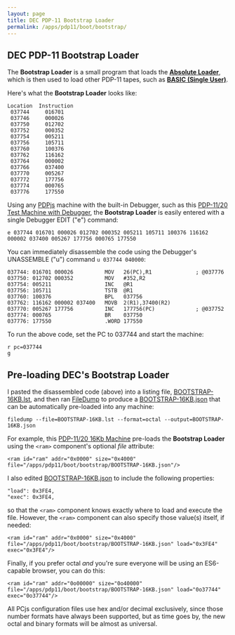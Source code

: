 ```yaml
---
layout: page
title: DEC PDP-11 Bootstrap Loader
permalink: /apps/pdp11/boot/bootstrap/
---
```


DEC PDP-11 Bootstrap Loader
---------------------------

The **Bootstrap Loader** is a small program that loads the **[Absolute Loader](/apps/pdp11/tapes/absloader/)**,
which is then used to load other PDP-11 tapes, such as **[BASIC (Single User)](/apps/pdp11/tabes/basic/)**. 
 
Here's what the **Bootstrap Loader** looks like:

	Location  Instruction
	 037744     016701
	 037746     000026
	 037750     012702
	 037752     000352
	 037754     005211
	 037756     105711
	 037760     100376
	 037762     116162
	 037764     000002
	 037766     037400
	 037770     005267
	 037772     177756
	 037774     000765
	 037776     177550

Using any [PDPjs](/modules/pdpjs/) machine with the built-in Debugger, such as this
[PDP-11/20 Test Machine with Debugger](/devices/pdp11/machine/1120/test/debugger/), the **Bootstrap Loader**
is easily entered with a single Debugger EDIT ("e") command:

	e 037744 016701 000026 012702 000352 005211 105711 100376 116162 000002 037400 005267 177756 000765 177550

You can immediately disassemble the code using the Debugger's UNASSEMBLE ("u") command `u 037744 040000`:

	037744: 016701 000026          MOV   26(PC),R1              ; @037776
	037750: 012702 000352          MOV   #352,R2
	037754: 005211                 INC   @R1
	037756: 105711                 TSTB  @R1
	037760: 100376                 BPL   037756
	037762: 116162 000002 037400   MOVB  2(R1),37400(R2)
	037770: 005267 177756          INC   177756(PC)             ; @037752
	037774: 000765                 BR    037750
	037776: 177550                 .WORD 177550

To run the above code, set the PC to 037744 and start the machine: 

	r pc=037744
	g

Pre-loading DEC's Bootstrap Loader
----------------------------------

I pasted the disassembled code (above) into a listing file, [BOOTSTRAP-16KB.lst](BOOTSTRAP-16KB.lst),
and then ran [FileDump](/modules/filedump) to produce a [BOOTSTRAP-16KB.json](BOOTSTRAP-16KB.json) that can
be automatically pre-loaded into any machine:

	filedump --file=BOOTSTRAP-16KB.lst --format=octal --output=BOOTSTRAP-16KB.json

For example, this [PDP-11/20 16Kb Machine](/devices/pdp11/machine/1120/bootstrap/debugger/) pre-loads
the **Bootstrap Loader** using the `<ram>` component's optional *file* attribute:

	<ram id="ram" addr="0x0000" size="0x4000" file="/apps/pdp11/boot/bootstrap/BOOTSTRAP-16KB.json"/>

I also edited [BOOTSTRAP-16KB.json](BOOTSTRAP-16KB.json) to include the following properties:

	"load": 0x3FE4,
	"exec": 0x3FE4,

so that the `<ram>` component knows exactly where to load and execute the file.  However, the `<ram>` component can also
specify those value(s) itself, if needed:

	<ram id="ram" addr="0x0000" size="0x4000" file="/apps/pdp11/boot/bootstrap/BOOTSTRAP-16KB.json" load="0x3FE4" exec="0x3FE4"/>

Finally, if you prefer octal *and* you're sure everyone will be using an ES6-capable browser, you can do this:

	<ram id="ram" addr="0o00000" size="0o40000" file="/apps/pdp11/boot/bootstrap/BOOTSTRAP-16KB.json" load="0o37744" exec="0o37744"/>

All PCjs configuration files use hex and/or decimal exclusively, since those number formats have always been supported,
but as time goes by, the new octal and binary formats will be almost as universal.
